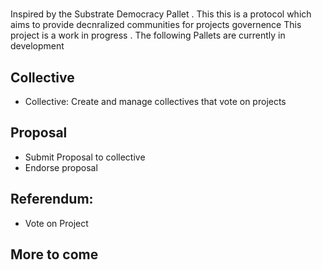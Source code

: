 
#  
Inspired by the Substrate Democracy Pallet .
This this is a protocol which aims to provide decnralized communities for projects governence 
This project is a work in progress . 
The following Pallets are currently in development 

## Collective  
  - Collective: Create and manage collectives that vote on projects

## Proposal
-  Submit Proposal to collective 
-  Endorse proposal 

## Referendum:
- Vote on Project 
 

## More to come

